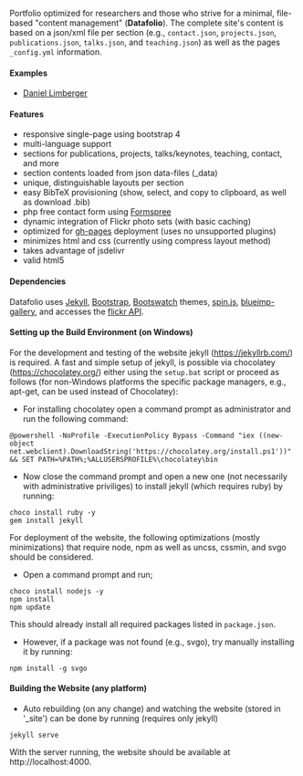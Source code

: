 
Portfolio optimized for researchers and those who strive for a minimal, file-based "content management" (**Datafolio**).
The complete site's content is based on a json/xml file per section (e.g., ```contact.json```, ```projects.json```, ```publications.json```, ```talks.json```, and ```teaching.json```) as well as the pages ```_config.yml``` information. 

#### Examples

* [Daniel Limberger](http://www.daniellimberger.de)

#### Features

* responsive single-page using bootstrap 4
* multi-language support
* sections for publications, projects, talks/keynotes, teaching, contact, and more
* section contents loaded from json data-files (_data)
* unique, distinguishable layouts per section
* easy BibTeX provisioning (show, select, and copy to clipboard, as well as download .bib)
* php free contact form using [Formspree](http://formspree.io/)
* dynamic integration of Flickr photo sets (with basic caching)
* optimized for [gh-pages](https://pages.github.com/) deployment (uses no unsupported plugins)
* minimizes html and css (currently using compress layout method)
* takes advantage of jsdelivr
* valid html5

#### Dependencies

Datafolio uses [Jekyll](http://jekyllrb.com/), [Bootstrap](http://getbootstrap.com/), [Bootswatch](http://bootswatch.com/) themes, [spin.js](http://fgnass.github.io/spin.js/), [blueimp-gallery](https://github.com/blueimp/Bootstrap-Image-Gallery), and accesses the [flickr API](https://www.flickr.com/services/api/).

#### Setting up the Build Environment (on Windows)

For the development and testing of the website jekyll (https://jekyllrb.com/) is required. A fast and simple setup of jekyll, is possible via chocolatey (https://chocolatey.org/) either using the ```setup.bat``` script or proceed as follows (for non-Windows platforms the specific package managers, e.g., apt-get, can be used instead of Chocolatey):

* For installing chocolatey open a command prompt as administrator and run the following command:
```
@powershell -NoProfile -ExecutionPolicy Bypass -Command "iex ((new-object net.webclient).DownloadString('https://chocolatey.org/install.ps1'))" && SET PATH=%PATH%;%ALLUSERSPROFILE%\chocolatey\bin
```
* Now close the command prompt and open a new one (not necessarily with administrative priviliges) to install jekyll (which requires ruby) by running:
```
choco install ruby -y
gem install jekyll
```

For deployment of the website, the following optimizations (mostly minimizations) that require node, npm as well as uncss, cssmin, and svgo should be considered.

* Open a command prompt and run;
```
choco install nodejs -y
npm install
npm update
```
This should already install all required packages listed in ```package.json```.
* However, if a package was not found (e.g., svgo), try manually installing it by running:
```
npm install -g svgo
```

#### Building the Website (any platform)

* Auto rebuilding (on any change) and watching the website (stored in '_site') can be done by running (requires only jekyll)
```
jekyll serve
```
With the server running, the website should be available at http://localhost:4000.
